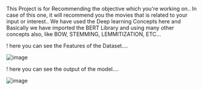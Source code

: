 This Project is for Recommending the objective which you're working on.. In case of this one, it will recommend you the movies that is related to your input or interest..
We have used the Deep learning Concepts here and Basically we have imported the BERT Library and using many other concepts also, like BOW, STEMMING, LEMMITIZATION, ETC...

! here you can see the Features of the Dataset....

![image](https://user-images.githubusercontent.com/103347507/210215988-056ca8bb-d921-4b84-9fc2-a25bdb2a8623.png)

! here you can see the output of the model....

![image](https://user-images.githubusercontent.com/103347507/210216054-d1cf9e90-b0b7-482d-990b-473aec2f98ba.png)

